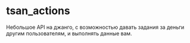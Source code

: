# tsan_actions
Небольшое API на джанго, с возможностью давать задания за деньги другим пользователям, и выполнять данные вам.
